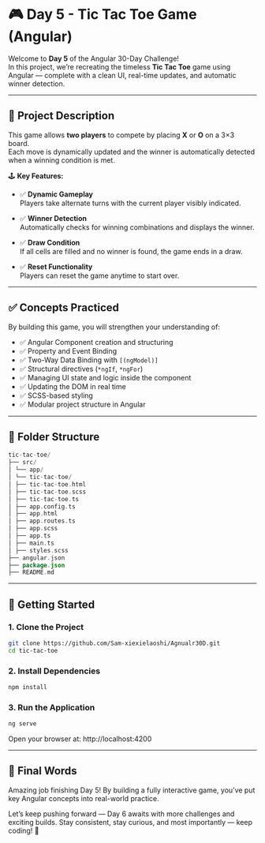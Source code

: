 # 🎮 Day 5 - Tic Tac Toe Game (Angular)

Welcome to **Day 5** of the Angular 30-Day Challenge!  
In this project, we’re recreating the timeless **Tic Tac Toe** game using Angular — complete with a clean UI, real-time updates, and automatic winner detection.

---

## 🧠 Project Description

This game allows **two players** to compete by placing **X** or **O** on a 3×3 board.  
Each move is dynamically updated and the winner is automatically detected when a winning condition is met.

🕹️ **Key Features:**

- ✅ **Dynamic Gameplay**  
  Players take alternate turns with the current player visibly indicated.

- ✅ **Winner Detection**  
  Automatically checks for winning combinations and displays the winner.

- ✅ **Draw Condition**  
  If all cells are filled and no winner is found, the game ends in a draw.

- ✅ **Reset Functionality**  
  Players can reset the game anytime to start over.

---

## ✅ Concepts Practiced

By building this game, you will strengthen your understanding of:

- ✅ Angular Component creation and structuring
- ✅ Property and Event Binding
- ✅ Two-Way Data Binding with `[(ngModel)]`
- ✅ Structural directives (`*ngIf`, `*ngFor`)
- ✅ Managing UI state and logic inside the component
- ✅ Updating the DOM in real time
- ✅ SCSS-based styling
- ✅ Modular project structure in Angular

---

## 📁 Folder Structure

```kotlin
tic-tac-toe/
├── src/
│ └── app/
│ └── tic-tac-toe/
│ ├── tic-tac-toe.html
│ ├── tic-tac-toe.scss
│ ├── tic-tac-toe.ts
│ ├── app.config.ts
│ ├── app.html
│ ├── app.routes.ts
│ ├── app.scss
│ ├── app.ts
│ ├── main.ts
│ ├── styles.scss
├── angular.json
├── package.json
├── README.md
```
---

## 🚀 Getting Started

### 1. Clone the Project

```bash
git clone https://github.com/Sam-xiexielaoshi/Agnualr30D.git
cd tic-tac-toe
```
### 2. Install Dependencies
```bash
npm install
```
### 3. Run the Application
```bash
ng serve
```
Open your browser at: http://localhost:4200

---
## 🎉 Final Words
Amazing job finishing Day 5!
By building a fully interactive game, you’ve put key Angular concepts into real-world practice.

Let’s keep pushing forward — Day 6 awaits with more challenges and exciting builds.
Stay consistent, stay curious, and most importantly — keep coding! 🚀
